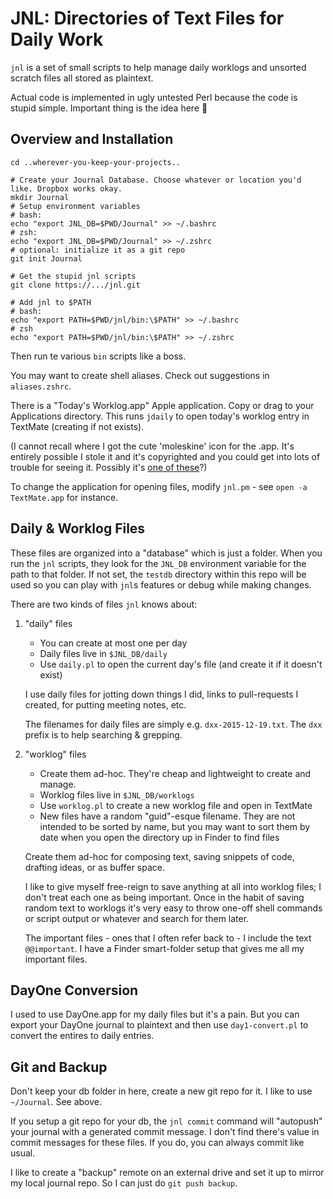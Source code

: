 # JNL: Directories of Text Files for Daily Work

`jnl` is a set of small scripts to help manage daily worklogs and unsorted scratch files all stored as plaintext.

Actual code is implemented in ugly untested Perl because the code is stupid simple. Important thing is the idea here 💃

## Overview and Installation

    cd ..wherever-you-keep-your-projects..
    
    # Create your Journal Database. Choose whatever or location you'd like. Dropbox works okay.
    mkdir Journal
    # Setup environment variables
    # bash:
    echo "export JNL_DB=$PWD/Journal" >> ~/.bashrc
    # zsh:
    echo "export JNL_DB=$PWD/Journal" >> ~/.zshrc
    # optional: initialize it as a git repo
    git init Journal
    
    # Get the stupid jnl scripts
    git clone https://.../jnl.git
    
    # Add jnl to $PATH
    # bash:
    echo "export PATH=$PWD/jnl/bin:\$PATH" >> ~/.bashrc
    # zsh
    echo "export PATH=$PWD/jnl/bin:\$PATH" >> ~/.zshrc

Then run te various `bin` scripts like a boss.

You may want to create shell aliases. Check out suggestions in `aliases.zshrc`.

There is a "Today's Worklog.app" Apple application. Copy or drag to your Applications directory. This runs `jdaily` to open today's worklog entry in TextMate (creating if not exists).

(I cannot recall where I got the cute 'moleskine' icon for the .app. It's entirely possible I stole it and it's copyrighted and you could get into lots of trouble for seeing it. Possibly it's [one of these](http://pica-ae.deviantart.com/art/Moleskine-Icons-91551480)?)

To change the application for opening files, modify `jnl.pm` - see `open -a TextMate.app` for instance.

<!--
TODO: `jnl` wrapper script.
TODO: OS X launcher apps "New Worklog Entry.app", "Today's Entry.app"
TODO: generated index page for daily entries and maybe first line or two of worklog entries
TODO: fancier file-viewer?

Try it out:

    jnl daily
    jnl worklog
    jnl database
    jnl open worklogs
    jnl open daily
    jnl commit

(The `jnl` script doesn't exist yet - you have to go thru the `.pl` scripts manually like an animal. I'm just using shell aliases...)
-->

## Daily & Worklog Files

These files are organized into a "database" which is just a folder. When you run the `jnl` scripts, they look for the `JNL_DB` environment variable for the path to that folder. If not set, the `testdb` directory within this repo will be used so you can play with `jnl`s features or debug while making changes.

There are two kinds of files `jnl` knows about: 

1.  "daily" files

    -   You can create at most one per day
    -   Daily files live in `$JNL_DB/daily`
    -   Use `daily.pl` to open the current day's file (and create it if it doesn't exist)
    
    I use daily files for jotting down things I did, links to pull-requests I created, for putting meeting notes, etc.

    The filenames for daily files are simply e.g. `dxx-2015-12-19.txt`. The `dxx` prefix is to help searching & grepping.

2.  "worklog" files

    -   Create them ad-hoc. They're cheap and lightweight to create and manage.
    -   Worklog files live in `$JNL_DB/worklogs`
    -   Use `worklog.pl` to create a new worklog file and open in TextMate
    -   New files have a random "guid"-esque filename. They are not intended to be sorted by name, but you may want to sort them by date when you open the directory up in Finder to find files

    Create them ad-hoc for composing text, saving snippets of code, drafting ideas, or as buffer space. 

    I like to give myself free-reign to save anything at all into worklog files; I don't treat each one as being important.  Once in the habit of saving random text to worklogs it's very easy to throw one-off shell commands or script output or whatever and search for them later.

    The important files - ones that I often refer back to -  I include the text `@@important`. I have a Finder smart-folder setup that gives me all my important files.


## DayOne Conversion

I used to use DayOne.app for my daily files but it's a pain. But you can export your DayOne journal to plaintext and then use `day1-convert.pl` to convert the entires to daily entries.

## Git and Backup

Don't keep your db folder in here, create a new git repo for it. I like to use `~/Journal`. See above.

If you setup a git repo for your db, the `jnl commit` command will "autopush" your journal with a generated commit message. I don't find there's value in commit messages for these files. If you do, you can always commit like usual.

I like to create a "backup" remote on an external drive and set it up to mirror my local journal repo. So I can just do `git push backup`.
